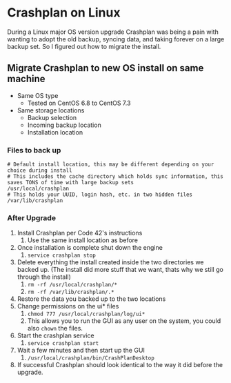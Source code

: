 # Crashplan on Linux
During a Linux major OS version upgrade Crashplan was being a pain with wanting to adopt the old backup, syncing data, and taking forever on a large backup set.  So I figured out how to migrate the install.


## Migrate Crashplan to new OS install on same machine
- Same OS type
    - Tested on CentOS 6.8 to CentOS 7.3
- Same storage locations
    - Backup selection
    - Incoming backup location
    - Installation location
    
### Files to back up
```
# Default install location, this may be different depending on your choice during install
# This includes the cache directory which holds sync information, this saves TONS of time with large backup sets
/usr/local/crashplan
# This holds your UUID, login hash, etc. in two hidden files
/var/lib/crashplan
```

### After Upgrade
1. Install Crashplan per Code 42's instructions
    1. Use the same install location as before
1. Once installation is complete shut down the engine
    1. ```service crashplan stop```
1. Delete everything the install created inside the two directories we backed up. (The install did more stuff that we want, thats why we still go through the install)
    1. ```rm -rf /usr/local/crashplan/*```
    1. ```rm -rf /var/lib/crashplan/.*```
1. Restore the data you backed up to the two locations
1. Change permissions on the ui* files
    1. ```chmod 777 /usr/local/crashplan/log/ui*```
    1. This allows you to run the GUI as any user on the system, you could also ```chown``` the files.
1. Start the crashplan service
    1. ```service crashplan start```
1. Wait a few minutes and then start up the GUI
    1. ```/usr/local/crashplan/bin/CrashPlanDesktop```
1. If successful Crashplan should look identical to the way it did before the upgrade.
